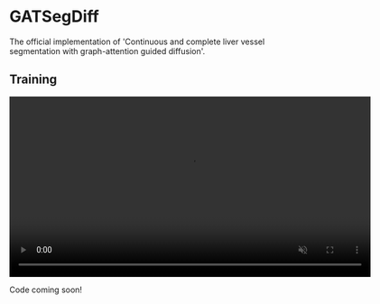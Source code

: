 # GATSegDiff
The official implementation of 'Continuous and complete liver vessel segmentation with graph-attention guided diffusion'.

## Training
<video src="./training.mp4" controls loop autoplay muted width="640"></video>

Code coming soon!
